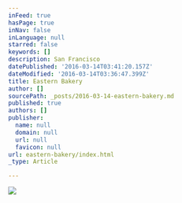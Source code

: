 ```yaml
---
inFeed: true
hasPage: true
inNav: false
inLanguage: null
starred: false
keywords: []
description: San Francisco
datePublished: '2016-03-14T03:41:20.157Z'
dateModified: '2016-03-14T03:36:47.399Z'
title: Eastern Bakery
author: []
sourcePath: _posts/2016-03-14-eastern-bakery.md
published: true
authors: []
publisher:
  name: null
  domain: null
  url: null
  favicon: null
url: eastern-bakery/index.html
_type: Article

---
```

![](https://the-grid-user-content.s3-us-west-2.amazonaws.com/0f062516-d8d7-4df8-b9a8-2a8b608a98df.jpg)